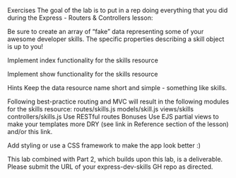 Exercises
The goal of the lab is to put in a rep doing everything that you did during the Express - Routers & Controllers lesson:

Be sure to create an array of “fake” data representing some of your awesome developer skills. The specific properties describing a skill object is up to you!

Implement index functionality for the skills resource

Implement show functionality for the skills resource

Hints
Keep the data resource name short and simple - something like skills.

Following best-practice routing and MVC will result in the following modules for the skills resource:
routes/skills.js
models/skill.js
views/skills
controllers/skills.js
Use RESTful routes
Bonuses
Use EJS partial views to make your templates more DRY (see link in Reference section of the lesson) and/or this link.

Add styling or use a CSS framework to make the app look better :)

This lab combined with Part 2, which builds upon this lab, is a deliverable. Please submit the URL of your express-dev-skills GH repo as directed.